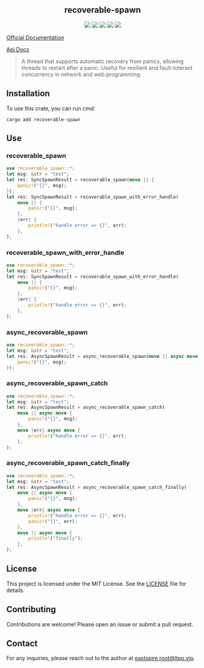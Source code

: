 <center>

## recoverable-spawn

[![](https://img.shields.io/crates/v/recoverable-spawn.svg)](https://crates.io/crates/recoverable-spawn)
[![](https://img.shields.io/crates/d/recoverable-spawn.svg)](https://img.shields.io/crates/d/recoverable-spawn.svg)
[![](https://docs.rs/recoverable-spawn/badge.svg)](https://docs.rs/recoverable-spawn)
[![](https://github.com/eastspire/recoverable-spawn/workflows/Rust/badge.svg)](https://github.com/eastspire/recoverable-spawn/actions?query=workflow:Rust)
[![](https://img.shields.io/crates/l/recoverable-spawn.svg)](./LICENSE)

</center>

[Official Documentation](https://docs.ltpp.vip/recoverable-spawn/)

[Api Docs](https://docs.rs/recoverable-spawn/latest/recoverable_spawn/)

> A thread that supports automatic recovery from panics, allowing threads to restart after a panic. Useful for resilient and fault-tolerant concurrency in network and web programming.

## Installation

To use this crate, you can run cmd:

```shell
cargo add recoverable-spawn
```

## Use

### recoverable_spawn

```rust
use recoverable_spawn::*;
let msg: &str = "test";
let res: SyncSpawnResult = recoverable_spawn(move || {
    panic!("{}", msg);
});
let res: SyncSpawnResult = recoverable_spawn_with_error_handle(
    move || {
        panic!("{}", msg);
    },
    |err| {
        println!("handle error => {}", err);
    },
);
```

### recoverable_spawn_with_error_handle

```rust
use recoverable_spawn::*;
let msg: &str = "test";
let res: SyncSpawnResult = recoverable_spawn_with_error_handle(
    move || {
        panic!("{}", msg);
    },
    |err| {
        println!("handle error => {}", err);
    },
);
```

### async_recoverable_spawn

```rust
use recoverable_spawn::*;
let msg: &str = "test";
let res: AsyncSpawnResult = async_recoverable_spawn(move || async move {
    panic!("{}", msg);
});
```

### async_recoverable_spawn_catch

```rust
use recoverable_spawn::*;
let msg: &str = "test";
let res: AsyncSpawnResult = async_recoverable_spawn_catch(
    move || async move {
        panic!("{}", msg);
    },
    move |err| async move {
        println!("handle error => {}", err);
    },
);
```

### async_recoverable_spawn_catch_finally

```rust
use recoverable_spawn::*;
let msg: &str = "test";
let res: AsyncSpawnResult = async_recoverable_spawn_catch_finally(
    move || async move {
        panic!("{}", msg);
    },
    move |err| async move {
        println!("handle error => {}", err);
        panic!("{}", err);
    },
    move || async move {
        println!("finally");
    },
);
```

## License

This project is licensed under the MIT License. See the [LICENSE](LICENSE) file for details.

## Contributing

Contributions are welcome! Please open an issue or submit a pull request.

## Contact

For any inquiries, please reach out to the author at [eastspire <root@ltpp.vip>](mailto:root@ltpp.vip).
